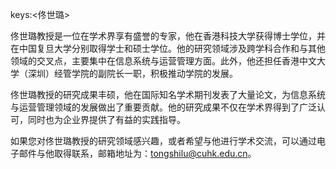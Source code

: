 keys:<佟世璐>


佟世璐教授是一位在学术界享有盛誉的专家，他在香港科技大学获得博士学位，并在中国复旦大学分别取得学士和硕士学位。他的研究领域涉及跨学科合作和与其他领域的交叉点，主要集中在信息系统与运营管理方面。此外，他还担任香港中文大学（深圳）经管学院的副院长一职，积极推动学院的发展。

佟世璐教授的研究成果丰硕，他在国际知名学术期刊发表了大量论文，为信息系统与运营管理领域的发展做出了重要贡献。他的研究成果不仅在学术界得到了广泛认可，同时也为企业界提供了有益的实践指导。

如果您对佟世璐教授的研究领域感兴趣，或者希望与他进行学术交流，可以通过电子邮件与他取得联系，邮箱地址为：tongshilu@cuhk.edu.cn。